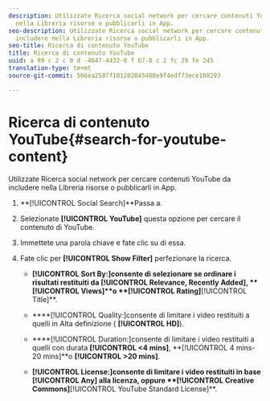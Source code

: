 ```yaml
---
description: Utilizzate Ricerca social network per cercare contenuti YouTube da includere
  nella Libreria risorse o pubblicarli in App.
seo-description: Utilizzate Ricerca social network per cercare contenuti YouTube da
  includere nella Libreria risorse o pubblicarli in App.
seo-title: Ricerca di contenuto YouTube
title: Ricerca di contenuto YouTube
uuid: a 99 c 2 c 0 d -4647-4432-8 f 67-8 c 2 fc 29 fe 245
translation-type: tm+mt
source-git-commit: 566ea2587f101202045488e9f4edf73ece100293

---
```



# Ricerca di contenuto YouTube{#search-for-youtube-content}

Utilizzate Ricerca social network per cercare contenuti YouTube da includere nella Libreria risorse o pubblicarli in App.

1. **[!UICONTROL Social Search]**Passa a.
1. Selezionate **[!UICONTROL YouTube]** questa opzione per cercare il contenuto di YouTube.
1. Immettete una parola chiave e fate clic su di essa.
1. Fate clic per **[!UICONTROL Show Filter]** perfezionare la ricerca.

   * ****[!UICONTROL Sort By:]consente di selezionare se ordinare i risultati restituiti da **[!UICONTROL Relevance, Recently Added]**, **[!UICONTROL Views]**o **[!UICONTROL Rating]****[!UICONTROL Title]**.

   * ****[!UICONTROL Quality:]consente di limitare i video restituiti a quelli in Alta definizione ( **[!UICONTROL HD]**).

   * ****[!UICONTROL Duration:]consente di limitare i video restituiti a quelli con durata **[!UICONTROL <4 mins]**, **[!UICONTROL 4 mins- 20 mins]**o **[!UICONTROL >20 mins]**.

   * ****[!UICONTROL License:]consente di limitare i video restituiti in base **[!UICONTROL Any]** alla licenza, oppure **[!UICONTROL Creative Commons]****[!UICONTROL YouTube Standard License]**.


